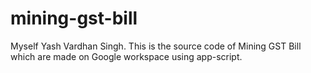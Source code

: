 # mining-gst-bill
Myself Yash Vardhan Singh.
This is the source code of Mining GST Bill which are made on Google workspace using app-script.
